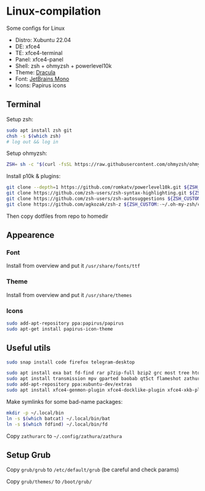 # Linux-compilation
Some configs for Linux

- Distro: Xubuntu 22.04
- DE: xfce4
- TE: xfce4-terminal
- Panel: xfce4-panel
- Shell: zsh + ohmyzsh + powerlevel10k
- Theme: [Dracula](https://draculatheme.com/gtk)
- Font: [JetBrains Mono](https://www.nerdfonts.com/font-downloads)
- Icons: Papirus icons

## Terminal
Setup zsh:
```bash
sudo apt install zsh git
chsh -s $(which zsh)
# log out && log in
```
Setup ohmyzsh:
```bash
ZSH= sh -c "$(curl -fsSL https://raw.githubusercontent.com/ohmyzsh/ohmyzsh/master/tools/install.sh)"
```
Install p10k & plugins:
```bash
git clone --depth=1 https://github.com/romkatv/powerlevel10k.git ${ZSH_CUSTOM:-$HOME/.oh-my-zsh/custom}/themes/powerlevel10k
git clone https://github.com/zsh-users/zsh-syntax-highlighting.git ${ZSH_CUSTOM:-~/.oh-my-zsh/custom}/plugins/zsh-syntax-highlighting
git clone https://github.com/zsh-users/zsh-autosuggestions ${ZSH_CUSTOM:-~/.oh-my-zsh/custom}/plugins/zsh-autosuggestions
git clone https://github.com/agkozak/zsh-z ${ZSH_CUSTOM:-~/.oh-my-zsh/custom}/plugins/zsh-z
```
Then copy dotfiles from repo to homedir

## Appearence
### Font
Install from overview and put it `/usr/share/fonts/ttf`

### Theme
Install from overview and put it `/usr/share/themes`

### Icons
```bash
sudo add-apt-repository ppa:papirus/papirus
sudo apt-get install papirus-icon-theme
```

## Useful utils
```bash
sudo snap install code firefox telegram-desktop
```

```bash
sudo apt install exa bat fd-find rar p7zip-full bzip2 grc most tree htop ranger build-essential openvpn
sudo apt install transmission mpv gparted baobab qt5ct flameshot zathura
sudo add-apt-repository ppa:xubuntu-dev/extras
sudo apt install xfce4-genmon-plugin xfce4-docklike-plugin xfce4-xkb-plugin thunar-font-manager mugshot
```
Make symlinks for some bad-name packages:
```bash
mkdir -p ~/.local/bin
ln -s $(which batcat) ~/.local/bin/bat
ln -s $(which fdfind) ~/.local/bin/fd
```

Copy `zathurarc` to `~/.config/zathura/zathura`

## Setup Grub
Copy `grub/grub` to `/etc/default/grub` (be careful and check params)

Copy `grub/themes/` to `/boot/grub/`
